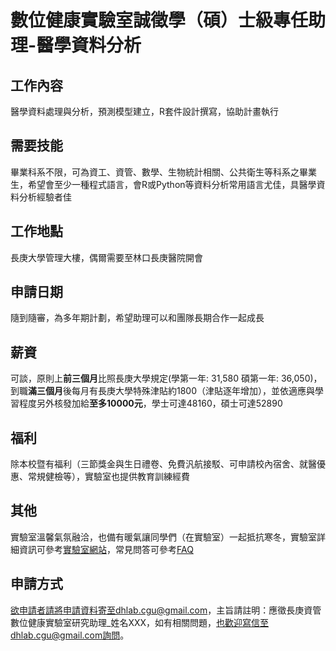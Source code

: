 # 數位健康實驗室誠徵學（碩）士級專任助理-醫學資料分析

## 工作內容
醫學資料處理與分析，預測模型建立，R套件設計撰寫，協助計畫執行

## 需要技能
畢業科系不限，可為資工、資管、數學、生物統計相關、公共衛生等科系之畢業生，希望會至少一種程式語言，會R或Python等資料分析常用語言尤佳，具醫學資料分析經驗者佳

## 工作地點
長庚大學管理大樓，偶爾需要至林口長庚醫院開會

## 申請日期
隨到隨審，為多年期計劃，希望助理可以和團隊長期合作一起成長

## 薪資
可談，原則上**前三個月**比照長庚大學規定(學第一年: 31,580 碩第一年: 36,050)，到職**滿三個月**後每月有長庚大學特殊津貼約1800（津貼逐年增加），並依適應與學習程度另外核發加給**至多10000元**，學士可達48160，碩士可達52890

## 福利
除本校暨有福利（三節獎金與生日禮卷、免費汎航接駁、可申請校內宿舍、就醫優惠、常規健檢等），實驗室也提供教育訓練經費

## 其他
實驗室溫馨氣氛融洽，也備有暖氣讓同學們（在實驗室）一起抵抗寒冬，實驗室詳細資訊可參考[實驗室網站](https://dhlab-cgu.github.io/)，常見問答可參考[FAQ](https://github.com/DHLab-CGU/Resources/blob/master/FAQ.md)


## 申請方式
欲申請者請將申請資料寄至dhlab.cgu@gmail.com，主旨請註明：應徵長庚資管數位健康實驗室研究助理_姓名XXX，如有相關問題，也歡迎寫信至dhlab.cgu@gmail.com詢問。
